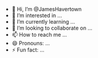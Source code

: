 - 👋 Hi, I’m @JamesHavertown
- 👀 I’m interested in ...
- 🌱 I’m currently learning ...
- 💞️ I’m looking to collaborate on ...
- 📫 How to reach me ...
- 😄 Pronouns: ...
- ⚡ Fun fact: ...

<!---
JamesHavertown/JamesHavertown is a ✨ special ✨ repository because its `README.md` (this file) appears on your GitHub profile.
You can click the Preview link to take a look at your changes.
--->
